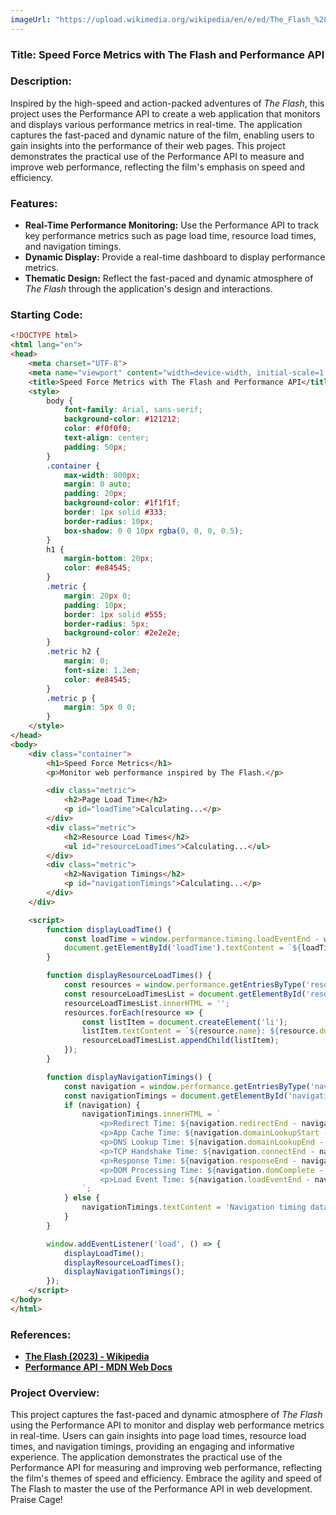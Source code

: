 ```yaml
---
imageUrl: "https://upload.wikimedia.org/wikipedia/en/e/ed/The_Flash_%28film%29_poster.jpg"
---
```

### **Title: Speed Force Metrics with The Flash and Performance API**

### **Description:**
Inspired by the high-speed and action-packed adventures of *The Flash*, this project uses the Performance API to create a web application that monitors and displays various performance metrics in real-time. The application captures the fast-paced and dynamic nature of the film, enabling users to gain insights into the performance of their web pages. This project demonstrates the practical use of the Performance API to measure and improve web performance, reflecting the film's emphasis on speed and efficiency.

### **Features:**
- **Real-Time Performance Monitoring:** Use the Performance API to track key performance metrics such as page load time, resource load times, and navigation timings.
- **Dynamic Display:** Provide a real-time dashboard to display performance metrics.
- **Thematic Design:** Reflect the fast-paced and dynamic atmosphere of *The Flash* through the application's design and interactions.

### **Starting Code:**

```html
<!DOCTYPE html>
<html lang="en">
<head>
    <meta charset="UTF-8">
    <meta name="viewport" content="width=device-width, initial-scale=1.0">
    <title>Speed Force Metrics with The Flash and Performance API</title>
    <style>
        body {
            font-family: Arial, sans-serif;
            background-color: #121212;
            color: #f0f0f0;
            text-align: center;
            padding: 50px;
        }
        .container {
            max-width: 800px;
            margin: 0 auto;
            padding: 20px;
            background-color: #1f1f1f;
            border: 1px solid #333;
            border-radius: 10px;
            box-shadow: 0 0 10px rgba(0, 0, 0, 0.5);
        }
        h1 {
            margin-bottom: 20px;
            color: #e84545;
        }
        .metric {
            margin: 20px 0;
            padding: 10px;
            border: 1px solid #555;
            border-radius: 5px;
            background-color: #2e2e2e;
        }
        .metric h2 {
            margin: 0;
            font-size: 1.2em;
            color: #e84545;
        }
        .metric p {
            margin: 5px 0 0;
        }
    </style>
</head>
<body>
    <div class="container">
        <h1>Speed Force Metrics</h1>
        <p>Monitor web performance inspired by The Flash.</p>

        <div class="metric">
            <h2>Page Load Time</h2>
            <p id="loadTime">Calculating...</p>
        </div>
        <div class="metric">
            <h2>Resource Load Times</h2>
            <ul id="resourceLoadTimes">Calculating...</ul>
        </div>
        <div class="metric">
            <h2>Navigation Timings</h2>
            <p id="navigationTimings">Calculating...</p>
        </div>
    </div>

    <script>
        function displayLoadTime() {
            const loadTime = window.performance.timing.loadEventEnd - window.performance.timing.navigationStart;
            document.getElementById('loadTime').textContent = `${loadTime} ms`;
        }

        function displayResourceLoadTimes() {
            const resources = window.performance.getEntriesByType('resource');
            const resourceLoadTimesList = document.getElementById('resourceLoadTimes');
            resourceLoadTimesList.innerHTML = '';
            resources.forEach(resource => {
                const listItem = document.createElement('li');
                listItem.textContent = `${resource.name}: ${resource.duration.toFixed(2)} ms`;
                resourceLoadTimesList.appendChild(listItem);
            });
        }

        function displayNavigationTimings() {
            const navigation = window.performance.getEntriesByType('navigation')[0];
            const navigationTimings = document.getElementById('navigationTimings');
            if (navigation) {
                navigationTimings.innerHTML = `
                    <p>Redirect Time: ${navigation.redirectEnd - navigation.redirectStart} ms</p>
                    <p>App Cache Time: ${navigation.domainLookupStart - navigation.fetchStart} ms</p>
                    <p>DNS Lookup Time: ${navigation.domainLookupEnd - navigation.domainLookupStart} ms</p>
                    <p>TCP Handshake Time: ${navigation.connectEnd - navigation.connectStart} ms</p>
                    <p>Response Time: ${navigation.responseEnd - navigation.requestStart} ms</p>
                    <p>DOM Processing Time: ${navigation.domComplete - navigation.domLoading} ms</p>
                    <p>Load Event Time: ${navigation.loadEventEnd - navigation.loadEventStart} ms</p>
                `;
            } else {
                navigationTimings.textContent = 'Navigation timing data not available.';
            }
        }

        window.addEventListener('load', () => {
            displayLoadTime();
            displayResourceLoadTimes();
            displayNavigationTimings();
        });
    </script>
</body>
</html>
```

### **References:**
- **[The Flash (2023) - Wikipedia](https://en.wikipedia.org/wiki/The_Flash_(film))**
- **[Performance API - MDN Web Docs](https://developer.mozilla.org/en-US/docs/Web/API/Performance_API)**

### **Project Overview:**
This project captures the fast-paced and dynamic atmosphere of *The Flash* using the Performance API to monitor and display web performance metrics in real-time. Users can gain insights into page load times, resource load times, and navigation timings, providing an engaging and informative experience. The application demonstrates the practical use of the Performance API for measuring and improving web performance, reflecting the film's themes of speed and efficiency. Embrace the agility and speed of The Flash to master the use of the Performance API in web development. Praise Cage!